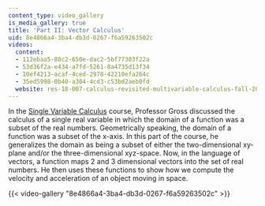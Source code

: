```yaml
---
content_type: video_gallery
is_media_gallery: true
title: 'Part II: Vector Calculus'
uid: 8e4866a4-3ba4-db3d-0267-f6a59263502c
videos:
  content:
  - 112ebaa5-80c2-650e-dac2-5bf77303f22a
  - 53d36f2a-e434-a7fd-5261-8a4735d13f34
  - 10ef4213-acaf-4ced-2978-42210efa264c
  - 35ed5998-0b40-a304-4cd3-c53bd2aeb0fd
  website: res-18-007-calculus-revisited-multivariable-calculus-fall-2011
---
```


In the [Single Variable Calculus](/courses/res-18-006-calculus-revisited-single-variable-calculus-fall-2010/pages/study-materials) course, Professor Gross discussed the calculus of a single real variable in which the domain of a function was a subset of the real numbers. Geometrically speaking, the domain of a function was a subset of the x-axis. In this part of the course, he generalizes the domain as being a subset of either the two-dimensional xy-plane and/or the three-dimensional xyz-space. Now, in the language of vectors, a function maps 2 and 3 dimensional vectors into the set of real numbers. He then uses these functions to show how we compute the velocity and acceleration of an object moving in space.

{{< video-gallery "8e4866a4-3ba4-db3d-0267-f6a59263502c" >}}

